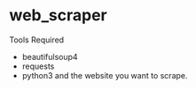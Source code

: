 # web_scraper

Tools Required

- beautifulsoup4
- requests
- python3
and the website you want to scrape. 

